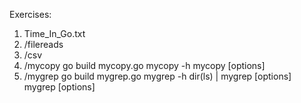 Exercises:

1. Time_In_Go.txt
2. /filereads
3. /csv
4. /mycopy
	go build mycopy.go
	mycopy -h
	mycopy [options] <source> <destination>
5. /mygrep
	go build mygrep.go
	mygrep -h
	dir(ls) | mygrep [options] <search string>
	mygrep [options] <search string> <file>
